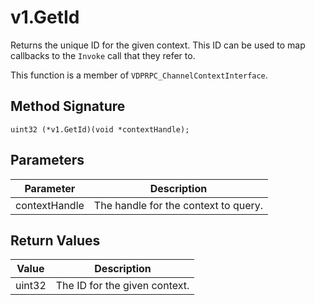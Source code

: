 # v1.GetId

Returns the unique ID for the given context. This ID can be used to map callbacks to the `Invoke` call that they refer to.

This function is a member of `VDPRPC_ChannelContextInterface`.

## Method Signature
```
uint32 (*v1.GetId)(void *contextHandle);
```

## Parameters

| Parameter | Description |
| --------- | ----------- |
| contextHandle | The handle for the context to query. |

## Return Values

| Value | Description |
| ----- | ----------- |
| uint32 | The ID for the given context. |


